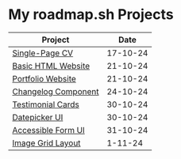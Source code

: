 # My roadmap.sh Projects

| Project                                                                | Date     |
| ---------------------------------------------------------------------- | -------- |
| [Single-Page CV](https://roadmap.sh/projects/single-page-cv)           | 17-10-24 |
| [Basic HTML Website](https://roadmap.sh/projects/basic-html-website)   | 21-10-24 |
| [Portfolio Website](https://roadmap.sh/projects/portfolio-website)     | 21-10-24 |
| [Changelog Component](https://roadmap.sh/projects/changelog-component) | 24-10-24 |
| [Testimonial Cards](https://roadmap.sh/projects/testimonial-cards)     | 30-10-24 |
| [Datepicker UI](https://roadmap.sh/projects/datepicker-ui)             | 30-10-24 |
| [Accessible Form UI](https://roadmap.sh/projects/accessible-form-ui)   | 31-10-24 |
| [Image Grid Layout](https://roadmap.sh/projects/image-grid)            | 1-11-24  |
